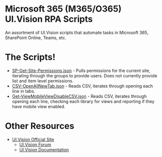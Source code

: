 # Microsoft 365 (M365/O365) UI.Vision RPA Scripts
An assortment of UI.Vision scripts that automate tasks in Microsoft 365, SharePoint Online, Teams, etc.

# The Scripts!
- [SP-Get-Site-Permissions.json](https://github.com/Stevenlb/M365-ui.vision/blob/main/SP-Get-Site-Permissions.json) - Pulls permissions for the current site, iterating through the groups to provide users. Does not currently provide list and item level permissions.
- [CSV-OpenAllNewTab.json](https://github.com/Stevenlb/M365-ui.vision/blob/main/CSV-OpenAllNewTab.json) - Reads CSV, iterates through opening each line in tabs.
- [Get-ViewMobileViewDisableCSV.json](https://github.com/Stevenlb/M365-ui.vision/blob/main/Get-ViewMobileViewDisableCSV.json) - Reads CSV, iterates through opening each line, checking each library for views and reporting if they have mobile view enabled.


# Other Resources
- [UI.Vision Official Site](https://ui.vision/)
  - [UI.Vision Forum](https://forum.ui.vision/)
  - [UI.Vision Documentation](https://ui.vision/rpa/docs)
